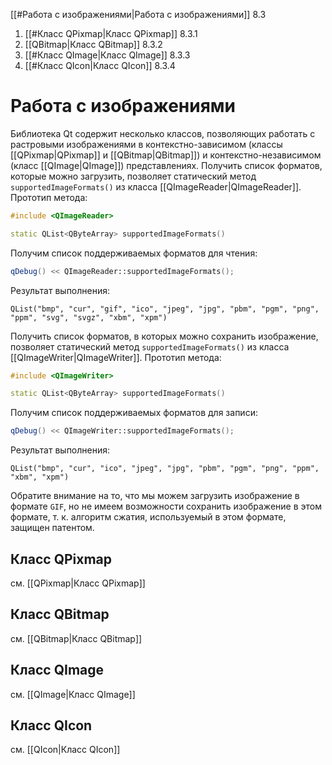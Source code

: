 
[[#Работа с изображениями|Работа с изображениями]] 8.3
1. [[#Класс QPixmap|Класс QPixmap]] 8.3.1
2. [[QBitmap|Класс QBitmap]] 8.3.2
3. [[#Класс QImage|Класс QImage]] 8.3.3
4. [[#Класс QIcon|Класс QIcon]] 8.3.4

# Работа с изображениями

Библиотека Qt содержит несколько классов, позволяющих работать с растровыми изображениями в контекстно-зависимом (классы [[QPixmap|QPixmap]] и [[QBitmap|QBitmap]]) и контекстно-независимом (класс [[QImage|QImage]]) представлениях. Получить список форматов, которые можно загрузить, позволяет статический метод `supportedImageFormats()` из класса [[QImageReader|QImageReader]]. Прототип метода:
```c++
#include <QImageReader>

static QList<QByteArray> supportedImageFormats()
```

Получим список поддерживаемых форматов для чтения:
```c++
qDebug() << QImageReader::supportedImageFormats();
```

Результат выполнения:
```
QList("bmp", "cur", "gif", "ico", "jpeg", "jpg", "pbm", "pgm", "png",
"ppm", "svg", "svgz", "xbm", "xpm")
```

Получить список форматов, в которых можно сохранить изображение, позволяет статический метод `supportedImageFormats()` из класса [[QImageWriter|QImageWriter]]. Прототип метода:
```c++
#include <QImageWriter>

static QList<QByteArray> supportedImageFormats()
```

Получим список поддерживаемых форматов для записи:
```c++
qDebug() << QImageWriter::supportedImageFormats();
```

Результат выполнения:
```
QList("bmp", "cur", "ico", "jpeg", "jpg", "pbm", "pgm", "png", "ppm",
"xbm", "xpm")
```

Обратите внимание на то, что мы можем загрузить изображение в формате `GIF`, но не имеем возможности сохранить изображение в этом формате, т. к. алгоритм сжатия, используемый в этом формате, защищен патентом.

## Класс QPixmap

см. [[QPixmap|Класс QPixmap]]

## Класс QBitmap

см. [[QBitmap|Класс QBitmap]] 

## Класс QImage

см.  [[QImage|Класс QImage]]

## Класс QIcon

см. [[QIcon|Класс QIcon]]





